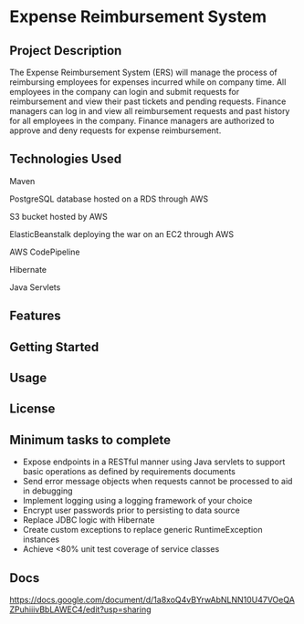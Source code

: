 # Expense Reimbursement System
## Project Description
The Expense Reimbursement System (ERS) will manage the process of reimbursing employees for expenses incurred while on company time. All employees in the company can login and submit requests for reimbursement and view their past tickets and pending requests. Finance managers can log in and view all reimbursement requests and past history for all employees in the company. Finance managers are authorized to approve and deny requests for expense reimbursement.

## Technologies Used

Maven

PostgreSQL database hosted on a RDS through AWS

S3 bucket hosted by AWS

ElasticBeanstalk deploying the war on an EC2 through AWS

AWS CodePipeline

Hibernate

Java Servlets

## Features

## Getting Started

## Usage

## License

## Minimum tasks to complete
- Expose endpoints in a RESTful manner using Java servlets to support basic operations as defined by requirements documents
- Send error message objects when requests cannot be processed to aid in debugging
- Implement logging using a logging framework of your choice
- Encrypt user passwords prior to persisting to data source
- Replace JDBC logic with Hibernate
- Create custom exceptions to replace generic RuntimeException instances
- Achieve <80% unit test coverage of service classes

## Docs
https://docs.google.com/document/d/1a8xoQ4vBYrwAbNLNN10U47VOeQAZPuhiiivBbLAWEC4/edit?usp=sharing
